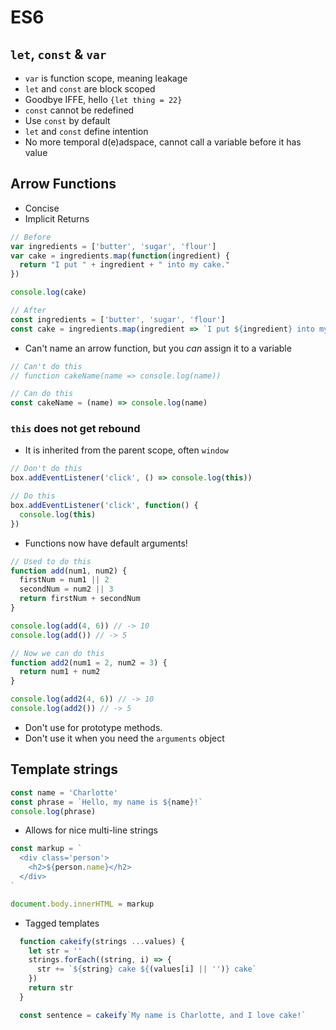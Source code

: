 # ES6

## `let`, `const` & `var`

- `var` is function scope, meaning leakage
- `let` and `const` are block scoped
- Goodbye IFFE, hello `{let thing = 22}`
- `const` cannot be redefined
- Use `const` by default
- `let` and `const` define intention
- No more temporal d(e)adspace, cannot call a variable before it has value

## Arrow Functions

- Concise
- Implicit Returns

```javascript
// Before
var ingredients = ['butter', 'sugar', 'flour']
var cake = ingredients.map(function(ingredient) {
  return "I put " + ingredient + " into my cake."
})

console.log(cake)

// After
const ingredients = ['butter', 'sugar', 'flour']
const cake = ingredients.map(ingredient => `I put ${ingredient} into my cake.`)
```

- Can't name an arrow function, but you _can_ assign it to a variable

```javascript
// Can't do this
// function cakeName(name => console.log(name))

// Can do this
const cakeName = (name) => console.log(name)
```

### `this` does not get rebound

- It is inherited from the parent scope, often `window`

```javascript
// Don't do this
box.addEventListener('click', () => console.log(this))

// Do this
box.addEventListener('click', function() {
  console.log(this)
})
```

- Functions now have default arguments!

```javascript
// Used to do this
function add(num1, num2) {
  firstNum = num1 || 2
  secondNum = num2 || 3
  return firstNum + secondNum
}

console.log(add(4, 6)) // -> 10
console.log(add()) // -> 5

// Now we can do this
function add2(num1 = 2, num2 = 3) {
  return num1 + num2
}

console.log(add2(4, 6)) // -> 10
console.log(add2()) // -> 5
```

- Don't use for prototype methods.
- Don't use it when you need the `arguments` object

## Template strings

```javascript
const name = 'Charlotte'
const phrase = `Hello, my name is ${name}!`
console.log(phrase)
```

- Allows for nice multi-line strings

```javascript
const markup = `
  <div class='person'>
    <h2>${person.name}</h2>
  </div>
`

document.body.innerHTML = markup
```

- Tagged templates

```javascript
  function cakeify(strings ...values) {
    let str = ''
    strings.forEach((string, i) => {
      str += `${string} cake ${(values[i] || '')} cake`
    })
    return str
  }

  const sentence = cakeify`My name is Charlotte, and I love cake!`
```
